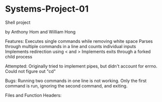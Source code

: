 # Systems-Project-01
Shell project

by Anthony Hom and William Hong

Features: 
	Executes single commands while removing white space
	Parses through multiple commands in a line and counts individual inputs
	Implements redirection using < and > 
	Implements exits through a forked child process


Attempted: 
	Originally tried to implement pipes, but didn't account for errno. 
	Could not figure out "cd"

Bugs:
	Running two commands in one line is not working. Only the first command is run, ignoring the second command, and exiting.

Files and Function Headers: 

